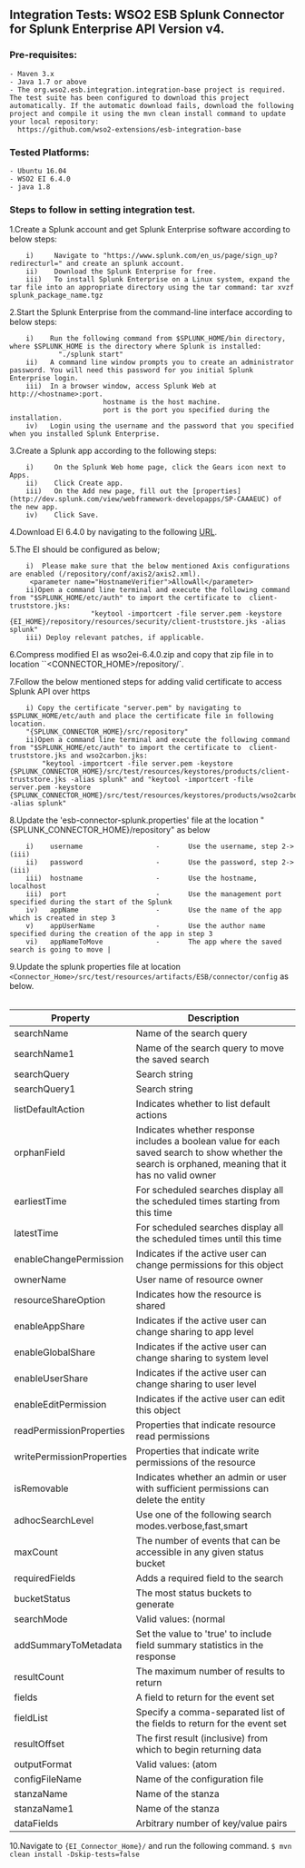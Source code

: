 ﻿## Integration Tests: WSO2 ESB Splunk Connector for Splunk Enterprise API Version v4.

### Pre-requisites:

    - Maven 3.x
    - Java 1.7 or above
    - The org.wso2.esb.integration.integration-base project is required. The test suite has been configured to download this project automatically. If the automatic download fails, download the following project and compile it using the mvn clean install command to update your local repository:
      https://github.com/wso2-extensions/esb-integration-base

### Tested Platforms:

    - Ubuntu 16.04
    - WSO2 EI 6.4.0
    - java 1.8


### Steps to follow in setting integration test.

1.Create a Splunk account and get Splunk Enterprise software according to below steps:

        i)     Navigate to "https://www.splunk.com/en_us/page/sign_up?redirecturl=" and create an splunk account.
        ii)    Download the Splunk Enterprise for free.
        iii)   To install Splunk Enterprise on a Linux system, expand the tar file into an appropriate directory using the tar command: tar xvzf splunk_package_name.tgz

2.Start the Splunk Enterprise from the command-line interface according to below steps:

        i)    Run the following command from $SPLUNK_HOME/bin directory, where $SPLUNK_HOME is the directory where Splunk is installed:
                "./splunk start"
        ii)   A command line window prompts you to create an administrator password. You will need this password for you initial Splunk Enterprise login.
        iii)  In a browser window, access Splunk Web at http://<hostname>:port.
                           hostname is the host machine.
                           port is the port you specified during the installation.
        iv)   Login using the username and the password that you specified when you installed Splunk Enterprise.

3.Create a Splunk app according to the following steps:

        i)     On the Splunk Web home page, click the Gears icon next to Apps.
        ii)    Click Create app.
        iii)   On the Add new page, fill out the [properties](http://dev.splunk.com/view/webframework-developapps/SP-CAAAEUC) of the new app.
        iv)    Click Save.
4.Download EI 6.4.0  by navigating to the following [URL](http://wso2.com/products/enterprise-service-bus/#).

5.The EI should be configured as below;
       
        i)  Please make sure that the below mentioned Axis configurations are enabled (/repository/conf/axis2/axis2.xml).
         <parameter name="HostnameVerifier">AllowAll</parameter>
        ii)Open a command line terminal and execute the following command from "$SPLUNK_HOME/etc/auth" to import the certificate to  client-truststore.jks:
                        "keytool -importcert -file server.pem -keystore {EI_HOME}/repository/resources/security/client-truststore.jks -alias splunk"
        iii) Deploy relevant patches, if applicable.

6.Compress modified EI as wso2ei-6.4.0.zip and copy that zip file in to location ``<CONNECTOR_HOME>/repository/`.

7.Follow the below mentioned steps for adding valid certificate to access Splunk API over https

        i) Copy the certificate "server.pem" by navigating to $SPLUNK_HOME/etc/auth and place the certificate file in following location.
        "{SPLUNK_CONNECTOR_HOME}/src/repository"
        ii)Open a command line terminal and execute the following command from "$SPLUNK_HOME/etc/auth" to import the certificate to  client-truststore.jks and wso2carbon.jks:
            "keytool -importcert -file server.pem -keystore {SPLUNK_CONNECTOR_HOME}/src/test/resources/keystores/products/client-truststore.jks -alias splunk" and "keytool -importcert -file server.pem -keystore {SPLUNK_CONNECTOR_HOME}/src/test/resources/keystores/products/wso2carbon.jks -alias splunk"

8.Update the 'esb-connector-splunk.properties' file at the location "{SPLUNK_CONNECTOR_HOME}/repository" as below

        i)    username                  -		Use the username, step 2->(iii)
        ii)   password                  -		Use the password, step 2->(iii)
        iii)  hostname                  -		Use the hostname, localhost
        iii)  port                      -		Use the management port specified during the start of the Splunk
        iv)   appName                   -       Use the name of the app which is created in step 3
        v)    appUserName               -       Use the author name specified during the creation of the app in step 3
        vi)   appNameToMove             -       The app where the saved search is going to move |
    

9.Update the splunk properties file at location `<Connector_Home>/src/test/resources/artifacts/ESB/connector/config` as below.
<br/><br/>

| Property | Description |
| ------------- |-------------|
| searchName | Name of the search query |
| searchName1 | Name of the search query to move the saved search |
| searchQuery | Search string |
| searchQuery1 | Search string |
| listDefaultAction | Indicates whether to list default actions |
| orphanField | Indicates whether response includes a boolean value for each saved search to show whether the search is orphaned, meaning that it has no valid owner |
| earliestTime | For scheduled searches display all the scheduled times starting from this time |
| latestTime | For scheduled searches display all the scheduled times until this time |
| enableChangePermission | Indicates if the active user can change permissions for this object |
| ownerName | User name of resource owner |
| resourceShareOption | Indicates how the resource is shared |
| enableAppShare | Indicates if the active user can change sharing to app level |
| enableGlobalShare | Indicates if the active user can change sharing to system level |
| enableUserShare | Indicates if the active user can change sharing to user level |
| enableEditPermission | Indicates if the active user can edit this object |
| readPermissionProperties | Properties that indicate resource read permissions |
| writePermissionProperties | Properties that indicate write permissions of the resource |
| isRemovable | Indicates whether an admin or user with sufficient permissions can delete the entity |
| adhocSearchLevel | Use one of the following search modes.verbose,fast,smart |
| maxCount | The number of events that can be accessible in any given status bucket |
| requiredFields | Adds a required field to the search |
| bucketStatus | The most status buckets to generate |
| searchMode | Valid values: (normal | realtime) |
| addSummaryToMetadata | Set the value to 'true' to include field summary statistics in the response |
| resultCount | The maximum number of results to return |
| fields | A field to return for the event set |
| fieldList | Specify a comma-separated list of the fields to return for the event set |
| resultOffset | The first result (inclusive) from which to begin returning data |
| outputFormat | Valid values: (atom | csv | json | json_cols | json_rows | raw | xml) |
| configFileName | Name of the configuration file |
| stanzaName | Name of the stanza |
| stanzaName1 | Name of the stanza |
| dataFields | Arbitrary number of key/value pairs |

 10.Navigate to `{EI_Connector_Home}/` and run the following command.
             `$ mvn clean install -Dskip-tests=false`

